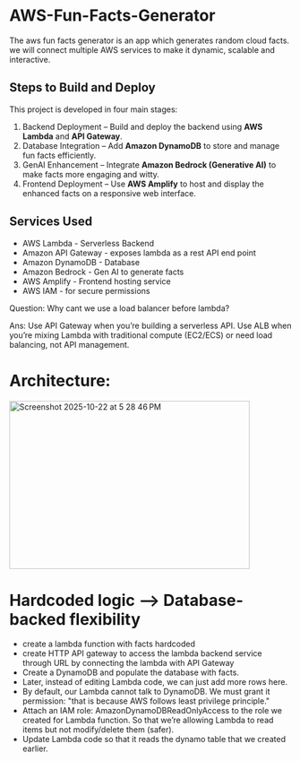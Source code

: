 # AWS-Fun-Facts-Generator
The aws fun facts generator is an app which generates random cloud facts. we will connect multiple AWS services to make it dynamic, scalable and interactive.

## Steps to Build and Deploy

This project is developed in four main stages:

1. Backend Deployment – Build and deploy the backend using **AWS Lambda** and **API Gateway**.  
2. Database Integration – Add **Amazon DynamoDB** to store and manage fun facts efficiently.  
3. GenAI Enhancement – Integrate **Amazon Bedrock (Generative AI)** to make facts more engaging and witty.  
4. Frontend Deployment – Use **AWS Amplify** to host and display the enhanced facts on a responsive web interface.

## Services Used
- AWS Lambda - Serverless Backend
- Amazon API Gateway - exposes lambda as a rest API end point
- Amazon DynamoDB - Database
- Amazon Bedrock - Gen AI to generate facts
- AWS Amplify - Frontend hosting service
- AWS IAM - for secure permissions

Question: Why cant we use a load balancer before lambda?

Ans: Use API Gateway when you’re building a serverless API. Use ALB when you’re mixing Lambda with traditional compute (EC2/ECS) or need load balancing, not API management.

# Architecture:

<img width="429" height="300" alt="Screenshot 2025-10-22 at 5 28 46 PM" src="https://github.com/user-attachments/assets/ade81a2a-6318-4d42-b30c-0b92fa8ff8a9" />

# Hardcoded logic --> Database-backed flexibility
- create a lambda function with facts hardcoded
- create HTTP API gateway to access the lambda backend service through URL by connecting the lambda with API Gateway
- Create a DynamoDB and populate the database with facts.
- Later, instead of editing Lambda code, we can just add more rows here.
- By default, our Lambda cannot talk to DynamoDB. We must grant it permission: "that is because AWS follows least privilege principle."
- Attach an IAM role: AmazonDynamoDBReadOnlyAccess to the role we created for Lambda function. So that  we’re allowing Lambda to read items but not modify/delete them (safer).
- Update Lambda code so that it reads the dynamo table that we created earlier.
